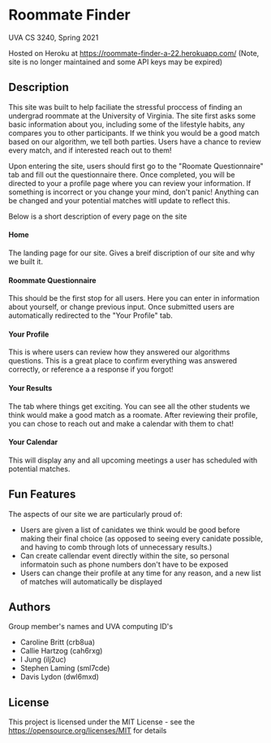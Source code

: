 # Roommate Finder
UVA CS 3240, Spring 2021

Hosted on Heroku at https://roommate-finder-a-22.herokuapp.com/ (Note, site is no longer maintained and some API keys may be expired)

## Description

 This site was built to help faciliate the stressful proccess of finding an undergrad roommate at the University of Virginia.
The site first asks some basic information about you, including some of the lifestyle habits, any compares you to other participants. If we think you would be a good match based on our algorithm, we tell both parties. Users have a chance to review every match, and if interested reach out to them!  

  Upon entering the site, users should first go to the "Roomate Questionnaire" tab and fill out the questionnaire there.  Once completed, you will be directed to your a profile page where you can review your information. If something is incorrect or you change your mind, don't panic! Anything can be changed and your potential matches witll update to reflect this.  

Below is a short description of every page on the site

#### Home

The landing page for our site. Gives a breif discription of our site and why we built it. 

#### Roommate Questionnaire

This should be the first stop for all users. Here you can enter in information about yourself, or change previous input. Once submitted users are automatically
redirected to the "Your Profile" tab.

#### Your Profile

This is where users can review how they answered our algorithms questions. This is a great place to confirm everything was answered correctly, or reference a
a response if you forgot!

#### Your Results

The tab where things get exciting. You can see all the other students we think would make a good match as a roomate. After reviewing their profile, you can chose
to reach out and make a calendar with them to chat!


#### Your Calendar

This will display any and all upcoming meetings a user has scheduled with potential matches.

## Fun Features
The aspects of our site we are particularly proud of:  

* Users are given a list of canidates we think would be good before making their final choice (as opposed to seeing every canidate possible, and having to comb through lots of unnecessary results.)
* Can create callendar event directly within the site, so personal informatoin such as phone numbers don't have to be exposed
* Users can change their profile at any time for any reason, and a new list of matches will automatically be displayed

## Authors

Group member's names and UVA computing ID's

* Caroline Britt (crb8ua)
* Callie Hartzog (cah6rxg)
* I Jung (ilj2uc)
* Stephen Laming (sml7cde)
* Davis Lydon (dwl6mxd)


## License

This project is licensed under the MIT License - see the https://opensource.org/licenses/MIT for details
